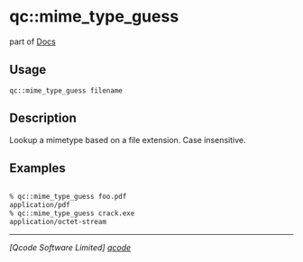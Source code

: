 qc::mime_type_guess
===================

part of [Docs](.)

Usage
-----
`qc::mime_type_guess filename`

Description
-----------
Lookup a mimetype based on a file extension. Case insensitive.

Examples
--------
```tcl

% qc::mime_type_guess foo.pdf
application/pdf
% qc::mime_type_guess crack.exe
application/octet-stream

```

----------------------------------
*[Qcode Software Limited] [qcode]*

[qcode]: www.qcode.co.uk "Qcode Software"